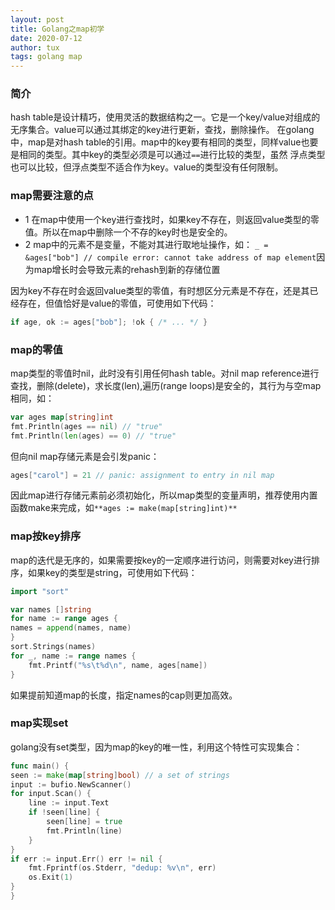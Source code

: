 ```yaml
---
layout: post
title: Golang之map初学
date: 2020-07-12
author: tux
tags: golang map
---
```


### 简介

hash table是设计精巧，使用灵活的数据结构之一。它是一个key/value对组成的无序集合。value可以通过其绑定的key进行更新，查找，删除操作。
在golang中，map是对hash table的引用。map中的key要有相同的类型，同样value也要是相同的类型。其中key的类型必须是可以通过`==`进行比较的类型，虽然
浮点类型也可以比较，但浮点类型不适合作为key。value的类型没有任何限制。

### map需要注意的点

- 1 在map中使用一个key进行查找时，如果key不存在，则返回value类型的零值。所以在map中删除一个不存的key时也是安全的。
- 2 map中的元素不是变量，不能对其进行取地址操作，如： `_ = &ages["bob"] // compile error: cannot take address of map element`因为map增长时会导致元素的rehash到新的存储位置

因为key不存在时会返回value类型的零值，有时想区分元素是不存在，还是其已经存在，但值恰好是value的零值，可使用如下代码：

```go
if age, ok := ages["bob"]; !ok { /* ... */ }
```

### map的零值

map类型的零值时nil，此时没有引用任何hash table。对nil map reference进行查找，删除(delete)，求长度(len),遍历(range loops)是安全的，其行为与空map相同，如：

```go
var ages map[string]int
fmt.Println(ages == nil) // "true"
fmt.Println(len(ages) == 0) // "true"
```
但向nil map存储元素是会引发panic：

```go
ages["carol"] = 21 // panic: assignment to entry in nil map
```
因此map进行存储元素前必须初始化，所以map类型的变量声明，推荐使用内置函数make来完成，如`**ages := make(map[string]int)**`

### map按key排序

map的迭代是无序的，如果需要按key的一定顺序进行访问，则需要对key进行排序，如果key的类型是string，可使用如下代码：

```go
import "sort"

var names []string
for name := range ages {
names = append(names, name)
}
sort.Strings(names)
for _, name := range names {
    fmt.Printf("%s\t%d\n", name, ages[name])
}
```
如果提前知道map的长度，指定names的cap则更加高效。

### map实现set

golang没有set类型，因为map的key的唯一性，利用这个特性可实现集合：

```go
func main() {
seen := make(map[string]bool) // a set of strings
input := bufio.NewScanner()
for input.Scan() {
    line := input.Text
    if !seen[line] {
        seen[line] = true
        fmt.Println(line)
    }
}
if err := input.Err() err != nil {
    fmt.Fprintf(os.Stderr, "dedup: %v\n", err)
    os.Exit(1)
}
}
```
